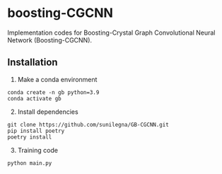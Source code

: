 # boosting-CGCNN

Implementation codes for Boosting-Crystal Graph Convolutional Neural Network (Boosting-CGCNN).

## Installation

1. Make a conda environment

```
conda create -n gb python=3.9
conda activate gb
```

2. Install dependencies
```
git clone https://github.com/sunilegna/GB-CGCNN.git
pip install poetry
poetry install
```

3. Training code
```
python main.py
```
